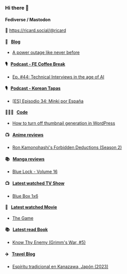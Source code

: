### Hi there 👋

#### Fediverse / Mastodon

🐘 https://ricard.social/@ricard

#### 📝 &nbsp;&nbsp;[Blog](https://ricard.blog)

- [A power outage like never before](https://ricard.blog/other/a-power-outage-like-never-before/)

#### 🎙 &nbsp;&nbsp;[Podcast - FE Coffee Break](https://frontendcoffeebreak.transistor.fm/)

- [Ep. #44: Technical Interviews in the age of AI](https://share.transistor.fm/s/7e529a1f)

#### 🎙 &nbsp;&nbsp;[Podcast - Korean Tapas](https://koreantapas.show/)

- [[ES] Episodio 34: Minki por España](https://podcasters.spotify.com/pod/show/korean-tapas/episodes/ES-Episodio-34-Minki-por-Espaa-e2h7iun)

#### 👨🏻‍💻 &nbsp;&nbsp;[Code](https://ricard.dev)

- [How to turn off thumbnail generation in WordPress](https://ricard.dev/how-to-turn-off-thumbnail-generation-in-wordpress/)

#### 📺 &nbsp;&nbsp;[Anime reviews](https://anime.ricard.blog)

- [Ron Kamonohashi&#39;s Forbidden Deductions (Season 2)](https://anime.ricard.blog/reviews/ron-kamonohashi-forbidden-deductions-season-2/)

#### 📚 &nbsp;&nbsp;[Manga reviews](https://anime.ricard.blog)

- [Blue Lock - Volume 16](https://manga.ricard.blog/reviews/blue-lock/volume/16/)

#### 📺 &nbsp;&nbsp;[Latest watched TV Show](https://quicoto.github.io/reviews/tv-shows)

- [Blue Box 1x6](https://quicoto.github.io/reviews/tv-shows/blue-box/1x6)

#### 🍿 &nbsp;&nbsp;[Latest watched Movie](https://quicoto.github.io/reviews/movies/)

- [The Game](https://quicoto.github.io/reviews/movies/the-game/)

#### 📚 &nbsp;&nbsp;[Latest read Book](https://ricard.blog/books/)

- [Know Thy Enemy (Grimm&#39;s War, #5)](https://www.goodreads.com/review/show/7019803899?utm_medium=api&amp;utm_source=rss)

#### ✈️ &nbsp;&nbsp;[Travel Blog](https://www.quicoto.com/)

- [Espíritu tradicional en Kanazawa, Japón (2023)](https://www.quicoto.com/espiritu-tradicional-en-kanazawa-japon-2023/)
